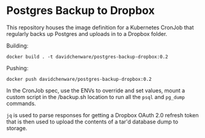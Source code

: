 # Postgres Backup to Dropbox
This repository houses the image definition for a Kubernetes CronJob
that regularly backs up Postgres and uploads in to a Dropbox folder.

Building:

`docker build . -t davidchenware/postgres-backup-dropbox:0.2`

Pushing:

`docker push davidchenware/postgres-backup-dropbox:0.2`

In the CronJob spec, use the ENVs to override and set values, mount a custom
script in the /backup.sh location to run all the `psql` and `pg_dump` commands.

`jq` is used to parse responses for getting a Dropbox OAuth 2.0 refresh token
that is then used to upload the contents of a tar'd database dump to storage.